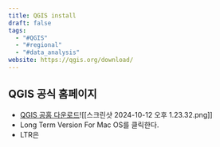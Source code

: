 ```yaml
---
title: QGIS install
draft: false
tags:
  - "#QGIS"
  - "#regional"
  - "#data_analysis"
website: https://qgis.org/download/
---
```

## QGIS 공식 홈페이지
- [QGIS 공홈 다운로드](https://qgis.org/download/)![[스크린샷 2024-10-12 오후 1.23.32.png]]
- Long Term Version For Mac OS를 클릭한다.
- LTR은 